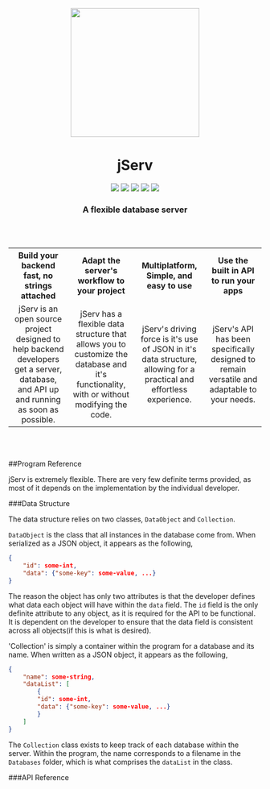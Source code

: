 <p align="center">
    <img src="Media/icon.png" width="256px" height="256px">
</p>

<h1 align="center">
    jServ
</h1>

<p align="center">
    <img src="https://img.shields.io/github/license/Alchemi/jServ?style=flat-square">
    <img src="https://img.shields.io/github/manifest-json/v/Alchemi/jServ?style=flat-square">
    <img src="https://img.shields.io/badge/Build-In%20Development-red?style=flat-square">
    <img src="https://img.shields.io/badge/Platforms-Windows-brightgreen?style=flat-square">
    <a href="https://www.getpostman.com/collections/289f0bfba5cf1a9572c7">
        <img src="https://img.shields.io/badge/Postman-API_Ready-orange?style=flat-square&logo=postman">
    </a>
</p>


<h3 align="center">
    A flexible database server
</h3>
<br><br>
<table border="0">
    <tr>
        <th align="center">
            Build your backend fast, no strings attached
        </th> 
        <th align="center">
            Adapt the server's workflow to your project
        </th>
        <th align="center">
            Multiplatform, Simple, and easy to use
        </th>
        <th align="center">
            Use the built in API to run your apps
        </th>  
    </tr>
    <tr>
        <td align="center">
            jServ is an open source project designed to help backend developers get a server, database, and API up and running as soon as possible.<br>
        </td>
        <td align="center">
            jServ has a flexible data structure that allows you to customize the database and it's functionality, with or without modifying the code.<br>
        </td>
        <td align="center">
            jServ's driving force is it's use of JSON in it's data structure, allowing for a practical and effortless experience.<br>
        </td>
        <td align="center">
            jServ's API has been specifically designed to remain versatile and adaptable to your needs.<br>
        </td>
    </tr>
</table>
<br><br>

##Program Reference


jServ is extremely flexible. There are very few definite terms provided, as most of it depends on the implementation by the individual developer.


###Data Structure


The data structure relies on two classes, `DataObject` and `Collection`. 
 
`DataObject` is the class that all instances in the database come from. When serialized as a JSON object, it appears as the following,
```json
{
    "id": some-int,
    "data": {"some-key": some-value, ...}
}
```
The reason the object has only two attributes is that the developer defines what data each object will have within the `data` field. The `id` field is the only definite attribute to any object, as it is required for the API to be functional. It is dependent on the developer to ensure that the data field is consistent across all objects(if this is what is desired).
 
 
'Collection' is simply a container within the program for a database and its name. When written as a JSON object, it appears as the following,

```json
{
    "name": some-string,
    "dataList": [
        {
        "id": some-int,
        "data": {"some-key": some-value, ...}
        }
    ]
}
```
The `Collection` class exists to keep track of each database within the server. Within the program, the name corresponds to a filename in the `Databases` folder, which is what comprises the `dataList` in the class.


 ###API Reference

